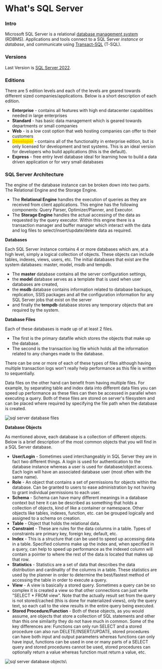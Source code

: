 # What's SQL Server

### Intro

Microsoft SQL Server is a relational [database management system](https://es.wikipedia.org/wiki/Sistema\_de\_gesti%C3%B3n\_de\_bases\_de\_datos) (RDBMS). Applications and tools connect to a SQL Server _instance_ or _database_, and communicate using [Transact-SQL](https://learn.microsoft.com/en-us/sql/t-sql/language-reference?view=sql-server-ver16) (T-SQL).

### Versions

Last Version is [SQL Server 2022](https://learn.microsoft.com/en-us/sql/sql-server/editions-and-components-of-sql-server-2022?view=sql-server-ver16\&preserve-view=true).

### Editions

There are 5 edition levels and each of the levels are geared towards different sized companies/applications.  Below is a short description of each edition.

* **Enterprise** - contains all features with high end datacenter capabilities needed in large enterprises
* **Standard** - has basic data management which is geared towards departments or small companies
* **Web** - is a low cost option that web hosting companies can offer to their customers
* <mark style="color:orange;">**Developer**</mark> - contains all of the functionality in enterprise edition, but is only licensed for development and test systems.  This is an ideal version for developers who build applications (this is the default).
* **Express** - free entry level database ideal for learning how to build a data driven application or for very small databases

### SQL Server Architecture

The engine of the database instance can be broken down into two parts. The Relational Engine and the Storage Engine.&#x20;

* The **Relational Engine** handles the execution of queries as they are received from client applications.  This engine has the following components: Query Parser, Optimizer/Planner, and Executor.&#x20;
* The **Storage Engine** handles the actual accessing of the data as requested by the query executor.  Within this engine there is a transaction manager and buffer manager which interact with the data and log files to select/insert/update/delete data as required.

**Databases**

Each SQL Server instance contains 4 or more databases which are, at a high level, simply a logical collection of objects.  These objects can include tables, indexes, views, users, etc.  The initial databases that exist are the system databases: master, model, msdb and tempdb. &#x20;

* The **master** database contains all the server configuration settings,
* the **model** database serves as a template that is used when user databases are created,
* the **msdb** database contains information related to database backups, replication, SSIS packages and all the configuration information for any SQL Server jobs that exist on the server
* and finally the **tempdb** database stores any temporary objects that are required by the system.&#x20;

**Database Files**

Each of these databases is made up of at least 2 files. &#x20;

* The first is the primary datafile which stores the objects that make up the database.&#x20;
* &#x20;The second is the transaction log file which holds all the information related to any changes made to the database. &#x20;

There can be one or more of each of these types of files although having multiple transaction logs won't really help performance as this file is written to sequentially. &#x20;

Data files on the other hand can benefit from having multiple files.  For example, by separating table and index data into different data files you can speed up performance as these files can then be accessed in parallel when executing a query.  Both of these files are stored on server's filesystem and can be placed where required by specifying the file path when the database is created.&#x20;

<img src="https://www.mssqltips.com/tutorialimages/9214_sql_server_101_tutorial.002.png" alt="sql server database files" data-size="original">

**Database Objects**

As mentioned above, each database is a collection of different objects.  Below is a brief description of the most common objects that you will find in a SQL Server database.

* **User/Login** - Sometimes used interchangeably in SQL Server they are in fact two different things.  A login is used for authentication to the database instance whereas a user is used for database/object access.  Each login will have an associated database user (most often with the same name).
* **Role** - An object that contains a set of permissions for objects within the database.  Can be granted to users to ease administration by not having to grant individual permissions to each user.
* **Schema** - Schema can have many different meanings in a database context but here it can be described as something that holds a collection of objects, kind of like a container or namespace.  Other objects like tables, indexes, function, etc. can be grouped logically and assigned to a schema on creation.
* **Table** - Object that holds the relational data.
* **Constraint** - These are rules for the data columns in a table.  Types of constraints are primary key, foreign key, default, etc.
* **Index** - This is a structure that can be used to speed up accessing data in a table.  Specified columns make up the index and, when specified in a query, can help to speed up performance as the indexed column will contain a pointer to where the rest of the data is located that makes up that row.
* **Statistics** - Statistics are a set of data that describes the data distribution and cardinality of the columns in a table.  These statistics are used by the planner in order to determine the best/fastest method of accessing the table in order to execute a query.
* **View** - A view is basically a stored query.  Sometimes a query can be so complex it is created a view so that other connections can just write "SELECT \* FROM view".  Note that the actually result set from the query is not stored/cached (this is done for materialized views), only the query text, so each call to the view results in the entire query being executed.
* **Stored Procedure/Function** - Both of these objects, as you would assume, are objects that store a collection of SQL statements and other than this one similarity they do not have much in common.  Some of the key differences are: Functions can only run SELECT and a stored procedure can also run DELETE/INSERT/UPDATE, stored procedures can have both input and output parameters whereas functions can only have input, functions can be used in one or many parts of a SELECT query and stored procedures cannot be used, stored procedures can optionally return a value whereas function must return a value, etc.

![sql server database objects](https://www.mssqltips.com/tutorialimages/9214\_sql\_server\_101\_tutorial.003.png)\
